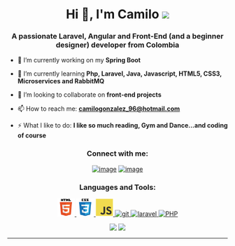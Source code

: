 <h1 align="center">Hi 👋, I'm Camilo <img height="40" src="https://emoji.gg/assets/emoji/8925-blurple-verified.png"></h1>
<h3 align="center">A passionate Laravel, Angular and Front-End (and a beginner designer) developer from Colombia</h3>

- 🔭 I’m currently working on my **Spring Boot**

- 🌱 I’m currently learning **Php, Laravel, Java, Javascript, HTML5, CSS3, Microservices and RabbitMQ**

- 👯 I’m looking to collaborate on **front-end projects**

- 📫 How to reach me: **camilogonzalez_96@hotmail.com**

- ⚡ What I like to do: **I like so much reading, Gym and Dance...and coding of course**

<h3 align="center">Connect with me:</h3>
<div align="center">

[![image](https://img.shields.io/badge/LinkedIn-0077B5?style=for-the-badge&logo=linkedin&logoColor=white)](https://www.linkedin.com/in/camilogonzalezjs)
[![image](https://img.shields.io/badge/Gmail-D14836?style=for-the-badge&logo=gmail&logoColor=white)](mailto:produtor.camigonzalez9691@gmail.com)
  
</div>

<h3 align="center">Languages and Tools:</h3>

<p align="center"> 
  <a href="https://www.w3.org/html/" target="_blank"> 
    <img src="https://raw.githubusercontent.com/devicons/devicon/master/icons/html5/html5-original-wordmark.svg" alt="html5" width="40" height="40"/> 
  </a>
  <a href="https://www.w3schools.com/css/" target="_blank"> 
    <img src="https://raw.githubusercontent.com/devicons/devicon/master/icons/css3/css3-original-wordmark.svg" alt="css3" width="40" height="40"/> 
  </a>  
  <a href="https://developer.mozilla.org/en-US/docs/Web/JavaScript" target="_blank"> 
    <img src="https://raw.githubusercontent.com/devicons/devicon/master/icons/javascript/javascript-original.svg" alt="javascript" width="40" height="40"/> 
  </a>  
  <a href="https://git-scm.com/" target="_blank"> 
    <img src="https://www.vectorlogo.zone/logos/git-scm/git-scm-icon.svg" alt="git" width="40" height="40"/> 
  </a>
  <a href="https://laravel.com/" target="_blank"> 
    <img src="https://picperf.io/https://laravelnews.s3.amazonaws.com/images/laravel-featured.png" alt="laravel" width="40" height="40"/> 
  </a>
  <a href="https://www.php.net/" target="_blank"> 
    <img src="https://upload.wikimedia.org/wikipedia/commons/2/27/PHP-logo.svg" alt="PHP" width="40" height="40"/> 
  </a> 
  
</p>

<p align= "center">
  <img height= "150" src="https://github-readme-stats.vercel.app/api?username=camilomurillas96&theme=react&show_icons=true&include_all_commits=true" />
  <img height= "150" src="https://github-readme-stats.vercel.app/api/top-langs/?username=camilomurillas96&theme=react&layout=compact" />

</p>

------

